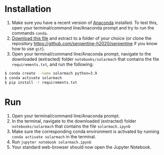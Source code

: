 # Installation 
1. Make sure you have a recent version of [Anaconda](https://www.anaconda.com/products/distribution) installed. To test this, open your terminal/command line/Anaconda prompt and try to run the commands `conda`.
2. [Download this file](https://github.com/serpentine-h2020/serpentine/archive/refs/heads/main.zip) and extract to a folder of your choice (or clone the repository https://github.com/serpentine-h2020/serpentine if you know how to use `git`).
3. Open your terminal/command line/Anaconda prompt, navigate to the downloaded (extracted) folder `notebooks/solarmach` that contains the file `requirements.txt`, and run the following:

``` bash
$ conda create --name solarmach python=3.9
$ conda activate solarmach
$ pip install -r requirements.txt
```


# Run 
1. Open your terminal/command line/Anaconda prompt.
2. In the terminal, navigate to the downloaded (extracted) folder `notebooks/solarmach` that contains the file `solarmach.ipynb`
3. Make sure the corresponding conda environment is activated by running `conda activate solarmach` in the terminal.
4. Run `jupyter notebook solarmach.ipynb`
5. Your standard web-browser should now open the Jupyter Notebook.
